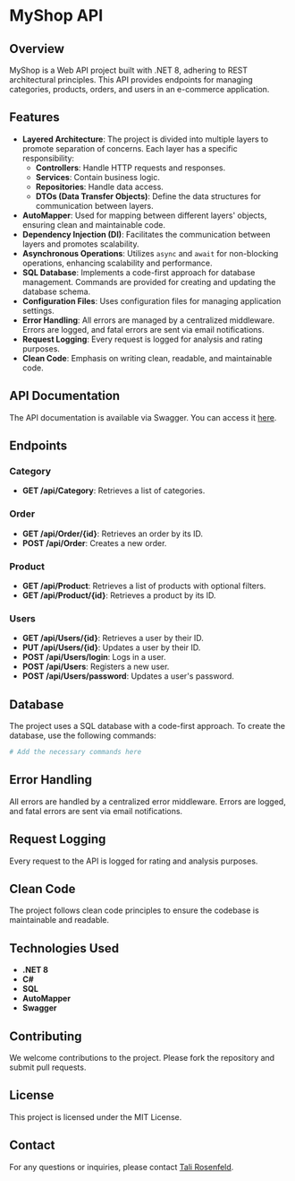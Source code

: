 # MyShop API

## Overview
MyShop is a Web API project built with .NET 8, adhering to REST architectural principles. This API provides endpoints for managing categories, products, orders, and users in an e-commerce application.

## Features
- **Layered Architecture**: The project is divided into multiple layers to promote separation of concerns. Each layer has a specific responsibility:
  - **Controllers**: Handle HTTP requests and responses.
  - **Services**: Contain business logic.
  - **Repositories**: Handle data access.
  - **DTOs (Data Transfer Objects)**: Define the data structures for communication between layers.
- **AutoMapper**: Used for mapping between different layers' objects, ensuring clean and maintainable code.
- **Dependency Injection (DI)**: Facilitates the communication between layers and promotes scalability.
- **Asynchronous Operations**: Utilizes `async` and `await` for non-blocking operations, enhancing scalability and performance.
- **SQL Database**: Implements a code-first approach for database management. Commands are provided for creating and updating the database schema.
- **Configuration Files**: Uses configuration files for managing application settings.
- **Error Handling**: All errors are managed by a centralized middleware. Errors are logged, and fatal errors are sent via email notifications.
- **Request Logging**: Every request is logged for analysis and rating purposes.
- **Clean Code**: Emphasis on writing clean, readable, and maintainable code.

## API Documentation
The API documentation is available via Swagger. You can access it [here](link-to-swagger).

## Endpoints
### Category
- **GET /api/Category**: Retrieves a list of categories.

### Order
- **GET /api/Order/{id}**: Retrieves an order by its ID.
- **POST /api/Order**: Creates a new order.

### Product
- **GET /api/Product**: Retrieves a list of products with optional filters.
- **GET /api/Product/{id}**: Retrieves a product by its ID.

### Users
- **GET /api/Users/{id}**: Retrieves a user by their ID.
- **PUT /api/Users/{id}**: Updates a user by their ID.
- **POST /api/Users/login**: Logs in a user.
- **POST /api/Users**: Registers a new user.
- **POST /api/Users/password**: Updates a user's password.

## Database
The project uses a SQL database with a code-first approach. To create the database, use the following commands:

```sh
# Add the necessary commands here
```

## Error Handling
All errors are handled by a centralized error middleware. Errors are logged, and fatal errors are sent via email notifications. 

## Request Logging
Every request to the API is logged for rating and analysis purposes.

## Clean Code
The project follows clean code principles to ensure the codebase is maintainable and readable.

## Technologies Used
- **.NET 8**
- **C#**
- **SQL**
- **AutoMapper**
- **Swagger**

## Contributing
We welcome contributions to the project. Please fork the repository and submit pull requests.

## License
This project is licensed under the MIT License.

## Contact
For any questions or inquiries, please contact [Tali Rosenfeld](email:38326774742@mby.co.il,phone:0533106831).

